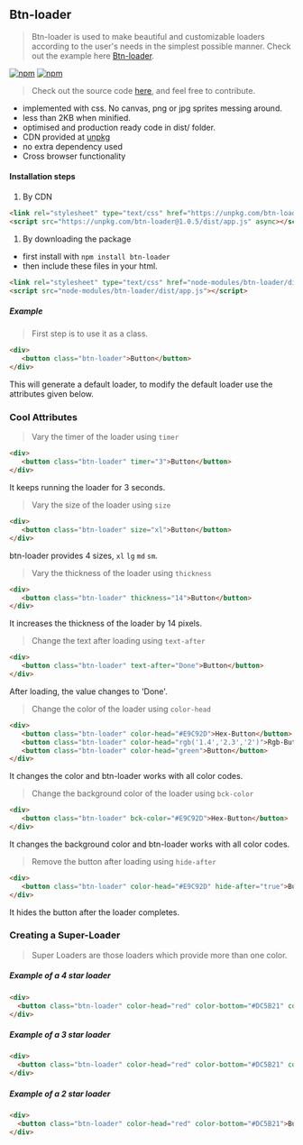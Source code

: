 ## Btn-loader

>Btn-loader is used to make beautiful and customizable loaders according to the user's needs in the simplest possible manner. Check out the example here <a href="http://btn-loader.surge.sh" target="_blank">Btn-loader</a>.

[![npm](https://img.shields.io/npm/dm/btn-loader.svg?style=flat-square)](https://www.npmjs.com/package/btn-loader)
[![npm](https://img.shields.io/npm/v/btn-loader.svg?style=flat-square)](https://www.npmjs.com/package/btn-loader)

>Check out the source code <a href="https://github.com/aayush1408/Btn-loader" target="_blank">here</a>, and feel free to contribute. 

- implemented with css. No canvas, png or jpg sprites messing around.
- less than 2KB when minified.
- optimised and production ready code in dist/ folder. 
- CDN provided at [unpkg](https://unpkg.com/btn-loader@1.0.5/dist/)
- no extra dependency used 
- Cross browser functionality

#### Installation steps

1) By CDN
```html
<link rel="stylesheet" type="text/css" href="https://unpkg.com/btn-loader@1.0.5/dist/app.css">
<script src="https://unpkg.com/btn-loader@1.0.5/dist/app.js" async></script>
```

1) By downloading the package

* first install with `npm install btn-loader` 
* then include these files in your html.

```html
<link rel="stylesheet" type="text/css" href="node-modules/btn-loader/dist/app.css">
<script src="node-modules/btn-loader/dist/app.js"></script>
```

##### Example

>First step is to use it as a class.

```html
<div>
   <button class="btn-loader">Button</button>
</div>
```
This will generate a default loader, to modify the default loader use the attributes given below.

### Cool Attributes

>Vary the timer of the loader using ```timer```

```html
<div>
   <button class="btn-loader" timer="3">Button</button>
</div>
```
It keeps running the loader for 3 seconds.

>Vary the size of the loader using ```size```

```html
<div>
   <button class="btn-loader" size="xl">Button</button>
</div>
```
btn-loader provides 4 sizes,
```xl```
```lg```
```md```
```sm```.

>Vary the thickness of the loader using ```thickness```

```html
<div>
   <button class="btn-loader" thickness="14">Button</button>
</div>
```
It increases the thickness of the loader by 14 pixels.


>Change the text after loading using ```text-after```

```html
<div>
   <button class="btn-loader" text-after="Done">Button</button>
</div>
```
After loading, the value changes to 'Done'.


>Change the color of the loader using ```color-head```

```html
<div>
   <button class="btn-loader" color-head="#E9C92D">Hex-Button</button>
   <button class="btn-loader" color-head="rgb('1.4','2.3','2')">Rgb-Button</button>
   <button class="btn-loader" color-head="green">Button</button>
</div>
```
It changes the color and btn-loader works with all color codes.


>Change the background color of the loader using ```bck-color```

```html
<div>
   <button class="btn-loader" bck-color="#E9C92D">Hex-Button</button>
</div>
```
It changes the background color and btn-loader works with all color codes.

>Remove the button after loading using ```hide-after```

```html
<div>
   <button class="btn-loader" color-head="#E9C92D" hide-after="true">Button</button>
</div>
```
It hides the button after the loader completes.


### Creating a Super-Loader
> Super Loaders are those loaders which provide more than one color.

##### Example of a 4 star loader

```html
<div>
  <button class="btn-loader" color-head="red" color-bottom="#DC5B21" color-left="#70AB8F" color-right="#383127">Button</button>
</div>
```
##### Example of a 3 star loader

```html
<div>
  <button class="btn-loader" color-head="red" color-bottom="#DC5B21" color-left="#70AB8F">Button</button>
</div>
```
##### Example of a 2 star loader

```html
<div>
  <button class="btn-loader" color-head="red" color-bottom="#DC5B21">Button</button>
</div>
```
